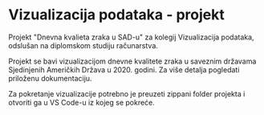 # Vizualizacija podataka - projekt
Projekt "Dnevna kvalieta zraka u SAD-u" za kolegij Vizualizacija podataka, odslušan na diplomskom studiju računarstva.

Projekt se bavi vizualizacijom dnevne kvalitete zraka u saveznim državama Sjedinjenih Američkih Država u 2020. godini. Za više detalja pogledati priloženu dokumentaciju.

Za pokretanje vizualizacije potrebno je preuzeti zippani folder projekta i otvoriti ga u VS Code-u iz kojeg se pokreće.
